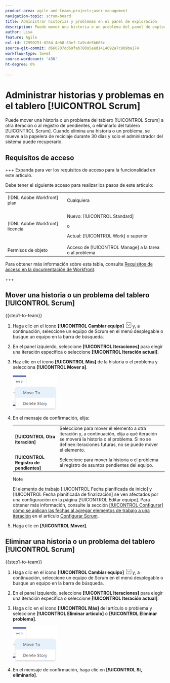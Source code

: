 ```yaml
---
product-area: agile-and-teams;projects;user-management
navigation-topic: scrum-board
title: Administrar historias y problemas en el panel de exploración
description: Puede mover una historia o un problema del panel de exploración a otra iteración o al registro de pendientes, o eliminarlo del panel de exploración. Cuando elimina una historia o un problema, se mueve a la papelera de reciclaje durante 30 días y solo el administrador del sistema puede recuperarlo.
author: Lisa
feature: Agile
exl-id: 72990251-0264-4e68-83ef-1a9cde5b685c
source-git-commit: d660707dd69fab78095eed1414092a7c909ba174
workflow-type: tm+mt
source-wordcount: '430'
ht-degree: 0%

---
```


# Administrar historias y problemas en el tablero [!UICONTROL Scrum]

Puede mover una historia o un problema del tablero [!UICONTROL Scrum] a otra iteración o al registro de pendientes, o eliminarlo del tablero [!UICONTROL Scrum]. Cuando elimina una historia o un problema, se mueve a la papelera de reciclaje durante 30 días y solo el administrador del sistema puede recuperarlo.

## Requisitos de acceso

+++ Expanda para ver los requisitos de acceso para la funcionalidad en este artículo.

Debe tener el siguiente acceso para realizar los pasos de este artículo:

<table style="table-layout:auto"> 
 <tbody> 
  <tr> 
   <td role="rowheader">[!DNL Adobe Workfront] plan</td> 
   <td> <p>Cualquiera</p> </td> 
  </tr> 
  <tr> 
   <td role="rowheader">[!DNL Adobe Workfront] licencia</td> 
   <td> <p>Nuevo: [!UICONTROL Standard]</p> 
   o
   <p>Actual: [!UICONTROL Work] o superior</p> </td> 
  </tr>
   <tr> 
   <td role="rowheader">Permisos de objeto</td> 
   <td>Acceso de [!UICONTROL Manage] a la tarea o al problema </td> 
  </tr>
 </tbody> 
</table>

Para obtener más información sobre esta tabla, consulte [Requisitos de acceso en la documentación de Workfront](/help/quicksilver/administration-and-setup/add-users/access-levels-and-object-permissions/access-level-requirements-in-documentation.md).

+++

## Mover una historia o un problema del tablero [!UICONTROL Scrum]

{{step1-to-team}}

1. Haga clic en el icono **[!UICONTROL Cambiar equipo]** ![Cambiar icono de equipo](assets/switch-team-icon.png) y, a continuación, seleccione un equipo de Scrum en el menú desplegable o busque un equipo en la barra de búsqueda.
1. En el panel izquierdo, seleccione **[!UICONTROL Iteraciones]** para elegir una iteración específica o seleccione **[!UICONTROL Iteración actual]**.
1. Haz clic en el icono **[!UICONTROL Más]** de la historia o el problema y selecciona **[!UICONTROL Mover a]**.

   ![Eliminar o mover historia del panel de exploración](assets/scrum-delete-move-story.png)

1. En el mensaje de confirmación, elija:

   <table style="table-layout:auto">
    <tr>
        <td><strong>[!UICONTROL Otra iteración]</strong></td>
        <td>Seleccione para mover el elemento a otra iteración y, a continuación, elija a qué iteración se moverá la historia o el problema. Si no se definen iteraciones futuras, no se puede mover el elemento.</td>
    </tr>
    <tr>
        <td><strong>[!UICONTROL Registro de pendientes]</strong></td>
        <td>Seleccione para mover la historia o el problema al registro de asuntos pendientes del equipo.</td>
    </tr>
   </table>

   >[!NOTE]
   >
   >El elemento de trabajo [!UICONTROL Fecha planificada de inicio] y [!UICONTROL Fecha planificada de finalización] se ven afectados por una configuración en la página [!UICONTROL Editar equipo]. Para obtener más información, consulte la sección [[!UICONTROL Configurar] cómo se aplican las fechas al agregar elementos de trabajo a una iteración](../../../agile/get-started-with-agile-in-workfront/configure-scrum.md#configur5) en el artículo [Configurar Scrum](../../../agile/get-started-with-agile-in-workfront/configure-scrum.md).

1. Haga clic en **[!UICONTROL Mover]**.

## Eliminar una historia o un problema del tablero [!UICONTROL Scrum]

{{step1-to-team}}

1. Haga clic en el icono **[!UICONTROL Cambiar equipo]** ![Cambiar icono de equipo](assets/switch-team-icon.png) y, a continuación, seleccione un equipo de Scrum en el menú desplegable o busque un equipo en la barra de búsqueda.
1. En el panel izquierdo, seleccione **[!UICONTROL Iteraciones]** para elegir una iteración específica o seleccione **[!UICONTROL Iteración actual]**.
1. Haga clic en el icono **[!UICONTROL Más]** del artículo o problema y seleccione **[!UICONTROL Eliminar artículo]** o **[!UICONTROL Eliminar problema]**.

   ![Eliminar o mover historia del panel de exploración](assets/scrum-delete-move-story.png)

1. En el mensaje de confirmación, haga clic en **[!UICONTROL Sí, eliminarlo]**.
